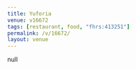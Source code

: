 ```yaml
---
title: Yuforia
venue: v16672
tags: [restaurant, food, "fhrs:413251"]
permalink: /v/16672/
layout: venue
---
```

null